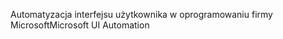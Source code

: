 <span data-ttu-id="66d8c-101">Automatyzacja interfejsu użytkownika w oprogramowaniu firmy Microsoft</span><span class="sxs-lookup"><span data-stu-id="66d8c-101">Microsoft UI Automation</span></span>